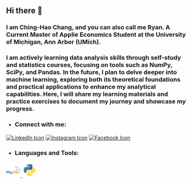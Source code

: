 ## Hi there 👋
<h3 align="left">I am Ching-Hao Chang, and you can also call me Ryan. A Current Master of Applie Economics Student at the University of Michigan, Ann Arbor (UMich).</h3>
<h3 align="left">I am actively learning data analysis skills through self-study and statistics courses, focusing on tools such as NumPy, SciPy, and Pandas. In the future, I plan to delve deeper into machine learning, exploring both its theoretical foundations and practical applications to enhance my analytical capabilities. Here, I will share my learning materials and practice exercises to document my journey and showcase my progress.</h3>

- <h3 align="left">Connect with me:</h3>
<p align="left">
<a href="https://www.linkedin.com/in/chinghao-chang-ryan0426" target="blank"><img align="center" src="https://raw.githubusercontent.com/rahuldkjain/github-profile-readme-generator/master/src/images/icons/Social/linked-in-alt.svg" alt="LinkedIn Icon" height="30" width="40" /></a>
<a href="https://www.instagram.com/rcccccc0426/" target="blank"><img align="center" src="https://raw.githubusercontent.com/rahuldkjain/github-profile-readme-generator/master/src/images/icons/Social/instagram.svg" alt="Instagram Icon" height="30" width="40" /></a>
<a href="https://www.facebook.com/share/1B99z9AEzJ/?mibextid=wwXIfr" target="blank"><img align="center" src="https://raw.githubusercontent.com/rahuldkjain/github-profile-readme-generator/master/src/images/icons/Social/facebook.svg" alt="Facebook Icon" height="30" width="40" /></a>

- <h3 align="left">Languages and Tools:</h3> 
<a href="https://www.mysql.com/" target="_blank" rel="noreferrer"> <img src="https://raw.githubusercontent.com/devicons/devicon/master/icons/mysql/mysql-original-wordmark.svg" alt="mysql" width="40" height="40"/> </a> <a href="https://www.python.org" target="_blank" rel="noreferrer"> <img src="https://raw.githubusercontent.com/devicons/devicon/master/icons/python/python-original.svg" alt="python" width="40" height="40"/> </a>
<!--
**ryanchang426/ryanchang426** is a ✨ _special_ ✨ repository because its `README.md` (this file) appears on your GitHub profile.

Here are some ideas to get you started:

- 🔭 I’m currently working on ...
- 🌱 I’m currently learning ...
- 👯 I’m looking to collaborate on ...
- 🤔 I’m looking for help with ...
- 💬 Ask me about ...
- 📫 How to reach me: ...
- 😄 Pronouns: ...
- ⚡ Fun fact: ...
-->
